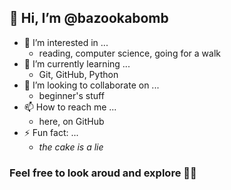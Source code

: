 ## 👋 Hi, I’m **@bazookabomb** 
- 👀 I’m interested in ...
  - reading, computer science, going for a walk
- 🌱 I’m currently learning ...
  - Git, GitHub, Python
- 💞️ I’m looking to collaborate on ...
  - beginner's stuff
- 📫 How to reach me ...
  - here, on GitHub
- ⚡ Fun fact: ...
  - *the cake is a lie*
### Feel free to look aroud and explore 🚀✨
<!---
bazookabomb/bazookabomb is a ✨ special ✨ repository because its `README.md` (this file) appears on your GitHub profile.
You can click the Preview link to take a look at your changes.
--->
